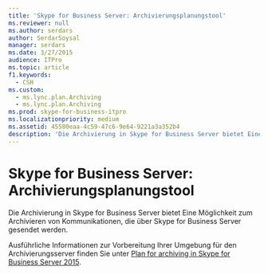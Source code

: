 ```yaml
---
title: 'Skype for Business Server: Archivierungsplanungstool'
ms.reviewer: null
ms.author: serdars
author: SerdarSoysal
manager: serdars
ms.date: 3/27/2015
audience: ITPro
ms.topic: article
f1.keywords:
  - CSH
ms.custom:
  - ms.lync.plan.Archiving
  - ms.lync.plan.Archiving
ms.prod: skype-for-business-itpro
ms.localizationpriority: medium
ms.assetid: 45580eaa-4c59-47c6-9e64-9221a3a352b4
description: 'Die Archivierung in Skype for Business Server bietet Eine Möglichkeit zum Archivieren von Kommunikationen, die über Skype for Business Server gesendet werden.'
---
```


# <a name="skype-for-business-server-archiving-planning-tool"></a>Skype for Business Server: Archivierungsplanungstool
 
Die Archivierung in Skype for Business Server bietet Eine Möglichkeit zum Archivieren von Kommunikationen, die über Skype for Business Server gesendet werden.
  
Ausführliche Informationen zur Vorbereitung Ihrer Umgebung für den Archivierungsserver finden Sie unter [Plan for archiving in Skype for Business Server 2015](../../plan-your-deployment/archiving/archiving.md).
  

